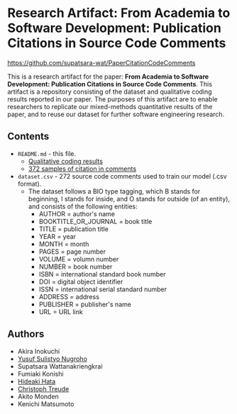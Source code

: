 # Research Artifact: From Academia to Software Development: Publication Citations in Source Code Comments

https://github.com/supatsara-wat/PaperCitationCodeComments

This is a research artifact for the paper: **From Academia to Software Development: Publication Citations in Source Code Comments**. This artifact is a repository consisting of the dataset and qualitative coding results reported in our paper. The purposes of this artifact are to enable researchers to replicate our mixed-methods quantitative results of the paper, and to reuse our dataset for further software engineering research.

## Contents
* `README.md` - this file.
  * [Qualitative coding results](https://docs.google.com/spreadsheets/d/e/2PACX-1vRtfzcI0u5p6aGJeHJrezJXz4r6V3jFGG6cypOHprYsAqzv23iXQ_b0IbEmbONvkVfj6yrWb0jDHcpE/pubhtml?gid=0&single=true) 
  * [372 samples of citation in comments](https://docs.google.com/spreadsheets/d/1zba6aEZRyCsZjwY8Vw2FCliIH1OZCkv1wJ3GRgW4SkA/edit?usp=sharing)
* `dataset.csv` - 272 source code comments used to train our model (.csv format).
  * The dataset follows a BIO type tagging, which B stands for beginning, I stands for inside, and O stands for outside (of an entity), and consists of the following entities:
    * AUTHOR = author's name
    * BOOKTITLE_OR_JOURNAL = book title
    * TITLE = publication title
    * YEAR = year
    * MONTH = month
    * PAGES = page number
    * VOLUME = volumn number
    * NUMBER = book number
    * ISBN = international standard book number
    * DOI = digital object identifier
    * ISSN = international serial standard number
    * ADDRESS = address
    * PUBLISHER = publisher's name
    * URL = URL link
  
## Authors
- Akira Inokuchi
- [Yusuf Sulistyo Nugroho](https://yusufsn.github.io/)
- Supatsara Wattanakriengkrai
- Fumiaki Konishi
- [Hideaki Hata](https://hideakihata.github.io/)
- [Christoph Treude](http://ctreude.ca/)
- Akito Monden
- Kenichi Matsumoto
